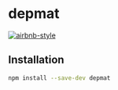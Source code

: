 # depmat

[![airbnb-style](https://img.shields.io/badge/style-airbnb-blue.svg)](https://github.com/airbnb/javascript)

## Installation

```sh
npm install --save-dev depmat
```
